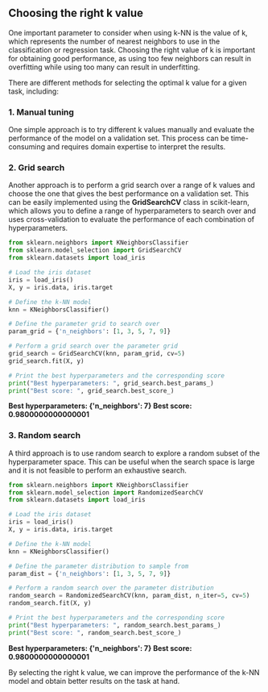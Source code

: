 ## Choosing the right k value

One important parameter to consider when using k-NN is the value of k, which represents the number of nearest neighbors to use in the classification or regression task. Choosing the right value of k is important for obtaining good performance, as using too few neighbors can result in overfitting while using too many can result in underfitting.

There are different methods for selecting the optimal k value for a given task, including:

### 1. Manual tuning
One simple approach is to try different k values manually and evaluate the performance of the model on a validation set. This process can be time-consuming and requires domain expertise to interpret the results.


### 2. Grid search
Another approach is to perform a grid search over a range of k values and choose the one that gives the best performance on a validation set. This can be easily implemented using the **GridSearchCV** class in scikit-learn, which allows you to define a range of hyperparameters to search over and uses cross-validation to evaluate the performance of each combination of hyperparameters.


```python 
from sklearn.neighbors import KNeighborsClassifier
from sklearn.model_selection import GridSearchCV
from sklearn.datasets import load_iris

# Load the iris dataset
iris = load_iris()
X, y = iris.data, iris.target

# Define the k-NN model
knn = KNeighborsClassifier()

# Define the parameter grid to search over
param_grid = {'n_neighbors': [1, 3, 5, 7, 9]}

# Perform a grid search over the parameter grid
grid_search = GridSearchCV(knn, param_grid, cv=5)
grid_search.fit(X, y)

# Print the best hyperparameters and the corresponding score
print("Best hyperparameters: ", grid_search.best_params_)
print("Best score: ", grid_search.best_score_)
```
**Best hyperparameters:  {'n_neighbors': 7}
Best score:  0.9800000000000001** 

### 3. Random search
A third approach is to use random search to explore a random subset of the hyperparameter space. This can be useful when the search space is large and it is not feasible to perform an exhaustive search.

```python 
from sklearn.neighbors import KNeighborsClassifier
from sklearn.model_selection import RandomizedSearchCV
from sklearn.datasets import load_iris

# Load the iris dataset
iris = load_iris()
X, y = iris.data, iris.target

# Define the k-NN model
knn = KNeighborsClassifier()

# Define the parameter distribution to sample from
param_dist = {'n_neighbors': [1, 3, 5, 7, 9]}

# Perform a random search over the parameter distribution
random_search = RandomizedSearchCV(knn, param_dist, n_iter=5, cv=5)
random_search.fit(X, y)

# Print the best hyperparameters and the corresponding score
print("Best hyperparameters: ", random_search.best_params_)
print("Best score: ", random_search.best_score_)
```
**Best hyperparameters:  {'n_neighbors': 7}
Best score:  0.9800000000000001** 

By selecting the right k value, we can improve the performance of the k-NN model and obtain better results on the task at hand.